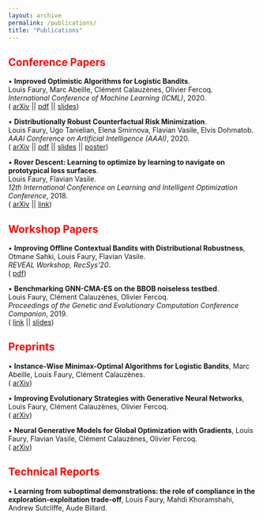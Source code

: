 ```yaml
---
layout: archive
permalink: /publications/
title: "Publications"
---
```


## <span style="color:red">Conference Papers</span>

• **Improved Optimistic Algorithms for Logistic Bandits**.<br/>
Louis Faury, Marc Abeille, Clément Calauzènes, Olivier Fercoq.<br/>
 *International Conference of Machine Learning (ICML)*, 2020. <br/>
(<i class="fas fa-archive" style="font-size: 0.73em;"></i> [arXiv](https://arxiv.org/abs/2002.07530) || <i class="fas fa-file-pdf" style="font-size: 0.73em;"></i> [pdf](/_papers/icml_logistic_bandit_paper.pdf) || <i class="fas fa-file-powerpoint"  style="font-size: 0.73em;"></i> [slides](/_papers/icml_logistic_bandit_slides.pdf))

• **Distributionally Robust Counterfactual Risk Minimization**.<br/>
 Louis Faury, Ugo Tanielian, Elena Smirnova, Flavian Vasile, Elvis Dohmatob.<br/>
  *AAAI Conference on Artificial Intelligence (AAAI)*, 2020.<br/>
(<i class="fas fa-archive" style="font-size: 0.73em;"></i> [arXiv](https://arxiv.org/pdf/1906.06211) || <i class="fas fa-file-pdf" style="font-size: 0.73em;"></i> [pdf](/_papers/dro_crm_aaai.pdf) || <i class="fas fa-file-powerpoint"  style="font-size: 0.73em;"></i> [slides](/_papers/dro_crm_slides.pdf) ||  <i class="fas fa-chart-line"  style="font-size: 0.73em;"></i> [poster](/_papers/dro_crm_poster.pdf))

• **Rover Descent: Learning to optimize by learning to navigate on prototypical loss surfaces**.<br/>
 Louis Faury, Flavian Vasile.<br/>
  *12th International Conference on Learning and Intelligent Optimization Conference*, 2018.<br/>
(<i class="fas fa-archive" style="font-size: 0.73em;"></i> [arXiv](https://arxiv.org/abs/1801.07222) || <i class="fas fa-link" style="font-size: 0.73em;"></i> [link](https://link.springer.com/chapter/10.1007/978-3-030-05348-2_24))


## <span style="color:red">Workshop Papers</span>
• **Improving Offline Contextual Bandits with Distributional Robustness**,<br/>
Otmane Sahki, Louis Faury, Flavian Vasile.<br/>
*REVEAL Workshop, RecSys'20*.<br/>
(<i class="fas fa-file-pdf" style="font-size: 0.73em;"></i> [pdf](/_papers/dro_reveal.pdf))

• **Benchmarking GNN-CMA-ES on the BBOB noiseless testbed**.<br/>
 Louis Faury, Clément Calauzènes, Olivier Fercoq.<br/>
 *Proceedings of the Genetic and Evolutionary Computation Conference Companion*, 2019.<br/>
(<i class="fas fa-link" style="font-size: 0.73em;"></i> [link](https://dl.acm.org/citation.cfm?id=3326856) || <i class="fas fa-file-powerpoint"  style="font-size: 0.73em;"></i> [slides](/_papers/gnnes_slides.pdf))

## <span style="color:red">Preprints
• **Instance-Wise Minimax-Optimal Algorithms for Logistic Bandits**, Marc Abeille, Louis Faury, Clément Calauzènes. <br/>(<i class="fas fa-archive" style="font-size: 0.73em;"></i> [arXiv](https://arxiv.org/pdf/2010.12642.pdf))

• **Improving Evolutionary Strategies with Generative Neural Networks**, Louis Faury, Clément Calauzènes, Olivier Fercoq. <br/>(<i class="fas fa-archive" style="font-size: 0.73em;"></i> [arXiv](https://arxiv.org/abs/1901.11271))

• **Neural Generative Models for Global Optimization with Gradients**, Louis Faury, Flavian Vasile, Clément Calauzènes, Olivier Fercoq. <br/>(<i class="fas fa-archive" style="font-size: 0.73em;"></i> [arXiv](https://arxiv.org/abs/1805.08594))


## <span style="color:red">Technical Reports</span>
• **Learning from suboptimal demonstrations: the role of compliance in the exploration-exploitation trade-off**, Louis Faury, Mahdi Khoramshahi, Andrew Sutcliffe, Aude Billard.